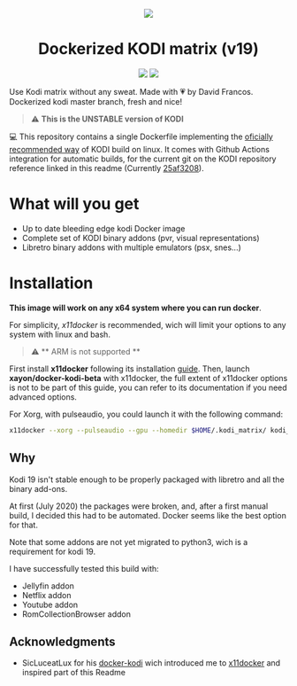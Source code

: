 <span style="display:block;text-align:center">[![](https://raw.githubusercontent.com/XayOn/docker-kodi-beta/master/kodilovesdocker.png)](https://hub.docker.com/r/xayon/docker-kodi-beta) </span>

<center><h1> Dockerized KODI matrix (v19) </h1> </center>

<span style="display:block;text-align:center">![](https://github.com/XayOn/docker-kodi-beta/workflows/Publish%20to%20Docker/badge.svg) ![](https://img.shields.io/docker/pulls/xayon/docker-kodi-beta)</span>


Use Kodi matrix without any sweat. Made with :heartpulse: by David Francos.
Dockerized kodi master branch, fresh and nice!

> :warning: **This is the UNSTABLE version of KODI**

:computer: This repository contains a single Dockerfile implementing the [oficially recommended way][5] of KODI build on linux. It comes with Github Actions integration for automatic builds, for the current git on the KODI repository reference linked in this readme (Currently [25af3208][4]).


# What will you get

- Up to date bleeding edge kodi Docker image
- Complete set of KODI binary addons (pvr, visual representations)
- Libretro binary addons with multiple emulators (psx, snes...)

# Installation

**This image will work on any x64 system where you can run docker**.

For simplicity, *x11docker* is recommended, wich will limit your options to any
system with linux and bash.

> :warning: ** ARM is not supported **

First install **x11docker** following its installation [guide][3].
Then, launch **xayon/docker-kodi-beta** with x11docker, the full extent of x11docker options is not to be part of this guide, you can refer to its documentation if you need advanced options.

For Xorg, with pulseaudio, you could launch it with the following command:

```bash
x11docker --xorg --pulseaudio --gpu --homedir $HOME/.kodi_matrix/ kodi_matrix
```


## Why

Kodi 19 isn't stable enough to be properly packaged with libretro and all the
binary add-ons.

At first (July 2020) the packages were broken, and, after a first manual build,
I decided this had to be automated. Docker seems like the best option for that.

Note that some addons are not yet migrated to python3, wich is a requirement
for kodi 19. 

I have successfully tested this build with:

- Jellyfin addon
- Netflix addon
- Youtube addon
- RomCollectionBrowser addon


## Acknowledgments

- SicLuceatLux for his [docker-kodi][1] wich introduced me to
  [x11docker][2] and inspired part of this Readme

[1]: https://github.com/SicLuceatLux/docker-kodi
[2]: https://github.com/mviereck/x11docker
[3]: https://github.com/mviereck/x11docker#shortest-way-for-first-installation "guide"
[4]: https://github.com/xbmc/xbmc/commit/25af32080990fda575d9d2ef7c7d8042b5730e25 "25af3208"
[5]: https://github.com/xbmc/xbmc/blob/master/docs/README.Linux.md "oficially recommended way"
